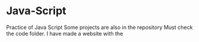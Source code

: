 # Java-Script
Practice of Java Script
Some projects are also in the repository
Must check the code folder.
I have made a website with the